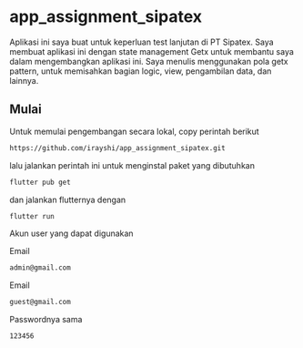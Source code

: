 # app_assignment_sipatex

Aplikasi ini saya buat untuk keperluan test lanjutan di PT Sipatex. Saya membuat aplikasi ini dengan state management Getx untuk membantu saya dalam mengembangkan aplikasi ini. Saya menulis menggunakan pola getx pattern, untuk memisahkan bagian logic, view, pengambilan data, dan lainnya.

## Mulai

Untuk memulai pengembangan secara lokal, copy perintah berikut

```sh
https://github.com/irayshi/app_assignment_sipatex.git
```

lalu jalankan perintah ini untuk menginstal paket yang dibutuhkan

```sh
flutter pub get
```

dan jalankan flutternya dengan

```sh
flutter run
```

Akun user yang dapat digunakan

Email
```sh
admin@gmail.com
```

Email
```sh
guest@gmail.com
```

Passwordnya sama
```sh
123456
```